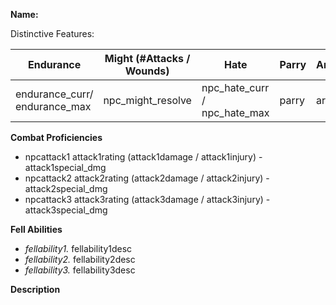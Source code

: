 

**Name:**

Distinctive Features: 

| Endurance                     | Might (#Attacks / Wounds) | Hate                         | Parry | Armour |
| ----------------------------- | ------------------------- | ---------------------------- | ----- | ------ |
| endurance_curr/ endurance_max | npc_might_resolve         | npc_hate_curr / npc_hate_max | parry | armour |

**Combat Proficiencies**

- npcattack1 attack1rating (attack1damage / attack1injury) - attack1special_dmg
- npcattack2 attack2rating (attack2damage / attack2injury) - attack2special_dmg
- npcattack3 attack3rating (attack3damage / attack3injury) - attack3special_dmg

**Fell Abilities**

- *fellability1.* fellability1desc
- *fellability2.* fellability2desc
- *fellability3.* fellability3desc

**Description**


